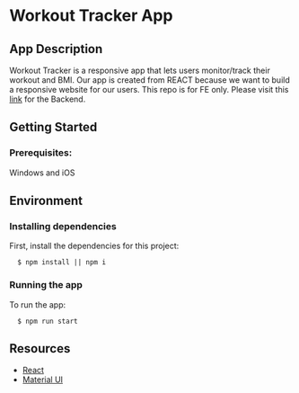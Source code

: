 # Workout Tracker App

## App Description

Workout Tracker is a responsive app that lets users monitor/track their workout and BMI. Our app is created from REACT because we want to build a responsive website for our users. This repo is for FE only. Please visit this [link](https://github.com/faceless5879/workout-tracker-api) for the Backend.

## Getting Started

### Prerequisites:

Windows and iOS

## Environment

### Installing dependencies

First, install the dependencies for this project:

```shell
  $ npm install || npm i
```

### Running the app

To run the app:

```shell
  $ npm run start
```

## Resources

- [React](https://reactjs.org/)
- [Material UI](https://mui.com/)
